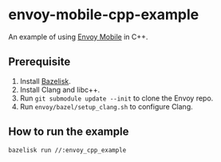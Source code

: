 # envoy-mobile-cpp-example

An example of using [Envoy Mobile](https://github.com/envoyproxy/envoy/tree/main/mobile) in C++.

## Prerequisite
1. Install [Bazelisk](https://github.com/bazelbuild/bazelisk).
2. Install Clang and libc++.
3. Run `git submodule update --init` to clone the Envoy repo.
4. Run `envoy/bazel/setup_clang.sh` to configure Clang.

## How to run the example
```
bazelisk run //:envoy_cpp_example
```